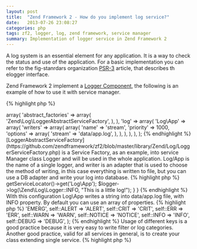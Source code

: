 ```yaml
---
layout: post
title:  "Zend Framework 2 - How do you implement log service?"
date:   2013-07-26 23:08:27
categories: php
tags: zf2, logger, log, zend framework, service manager
summary: Implementation of logger service in Zend Framework 2
---
```


A log system is an essential element for any application. It is a way to check the status and use of the application. For a basic implementation you can refer to the  fig-stanrdars organization [PSR-3](https://github.com/php-fig/fig-standards/blob/master/accepted/PSR-3-logger-interface.md) article, that describes th elogger interface.

Zend Framework 2 implement a [Logger Component](https://github.com/zendframework/zf2/tree/master/library/Zend/Log), the following is an example of how to use it with service manager.

{% highlight php %}
<?php
return array(
  'service_manager' => array(
    'abstract_factories' => array(
      'Zend\Log\LoggerAbstractServiceFactory',
    ),
  ),
  'log' => array(
      'Log\App' => array(
        'writers' => array(
      	  array(
    				'name' => 'stream',
   					'priority' => 1000,
   					'options' => array(
    					'stream' => 'data/app.log',
    				),
    			),
    		),
   		),
    ),
);
{% endhighlight %}
[LoggerAbstractServiceFactory](https://github.com/zendframework/zf2/blob/master/library/Zend/Log/LoggerServiceFactory.php) is a Service Factory, as an example,  into service Manager class Logger and will be used in the whole application. Log/App is the name of a single logger, and writer is an adapter that is used to choose the method of writing, in this case everything is written to file, but you can use a DB adapter and write your log into database.

{% highlight php %}
<?php
namespace GianArb\Controller;
class GeneralController
  extends AbastractActionController
{
  public function testAction(){
    $logger = $this->getServiceLocator()->get('Log\App');
    $logger->log(\Zend\Log\Logger::INFO, "This is a little log!");
  }
}
{% endhighlight %}

With this configuration Log\App writes a string into data/app.log file, with INFO property. By default you can use an array of properties.

{% highlight php %}
<?php
protected $priorities = array(
  self::EMERG  => 'EMERG',
  self::ALERT  => 'ALERT',
  self::CRIT   => 'CRIT',
  self::ERR    => 'ERR',
  self::WARN   => 'WARN',
  self::NOTICE => 'NOTICE',
  self::INFO   => 'INFO',
  self::DEBUG  => 'DEBUG',
);
{% endhighlight %}

Usage of different keys is a good practice because it is very easy to write filter or log categories.

Another good practice, valid for all services in general, is to create your class extending single service.

{% highlight php %}
<?php
use Zend\Log\Logger
class MyLogger extends Logger
{% endhighlight %}

This choice helps managing future customizations  of services and is another important layer for managing unexpected updates.

Rali, thanks for your help with my robotic english! :P
